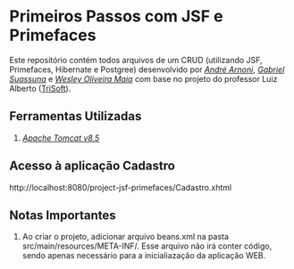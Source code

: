 # Primeiros Passos com JSF e Primefaces

Este repositório contém todos arquivos de um CRUD (utilizando JSF, Primefaces, Hibernate e Postgree) desenvolvido por _[André Arnoni](https://github.com/andrearnoni)_, _[Gabriel Suassuna](https://github.com/Gabriel-Lobin)_ e _[Wesley Oliveira Maia](https://www.linkedin.com/in/wesley-maia-433b7b60/)_ com base no  projeto do professor Luiz Alberto ([TriSoft](https://www.youtube.com/watch?v=xdbdfUmPd8c&list=PLnOrFdw5rkTyj3km618OLh5nCatSELRFh)).

## Ferramentas Utilizadas

 1. _[Apache Tomcat v8.5](https://tomcat.apache.org/download-80.cgi)_
 

## Acesso à aplicação Cadastro

http://localhost:8080/project-jsf-primefaces/Cadastro.xhtml

## Notas Importantes

 1. Ao criar o projeto, adicionar arquivo beans.xml na pasta src/main/resources/META-INF/. Esse arquivo não irá conter código, sendo apenas necessário para a inicialiazação da aplicação WEB.
	